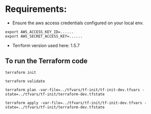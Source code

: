 # Requirements:
* Ensure the aws access credentials configured on your local env.
```
export AWS_ACCESS_KEY_ID=......
export AWS_SECRET_ACCESS_KEY=......
```
* Terrform version used here: 1.5.7


## To run the Terraform code
```
terraform init

terraform validate

terraform plan -var-file=../tfvars/tf-init/tf-init-dev.tfvars -state=../tfvars/tf-init/terraform-dev.tfstate

terraform apply -var-file=../tfvars/tf-init/tf-init-dev.tfvars -state=../tfvars/tf-init/terraform-dev.tfstate

```
